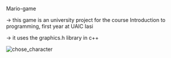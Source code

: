 Mario-game


-> this game is an university project for the course Introduction to programming, first year at UAIC Iasi 


-> it uses the graphics.h library in c++




![chose_character](https://github.com/user-attachments/assets/3d421942-f93e-499b-a6e6-95833ccc3691)
